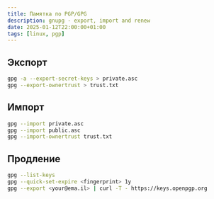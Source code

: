 ```yaml
---
title: Памятка по PGP/GPG
description: gnupg - export, import and renew
date: 2025-01-12T22:00:00+01:00
tags: [linux, pgp]
---
```

## Экспорт

```bash
gpg -a --export-secret-keys > private.asc
gpg --export-ownertrust > trust.txt
```

## Импорт

```bash
gpg --import private.asc
gpg --import public.asc
gpg --import-ownertrust trust.txt
```

## Продление

```bash
gpg --list-keys
gpg --quick-set-expire <fingerprint> 1y
gpg --export <your@ema.il> | curl -T - https://keys.openpgp.org
```
